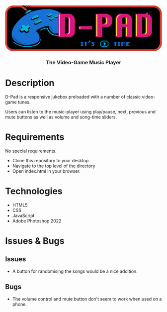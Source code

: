 <p align="center">
   <img src="images/marquee.png">
</p>
<h3 align="center"> 
   The Video-Game Music Player
</h3>

# Description
D-Pad is a responsive jukebox preloaded with a number of classic video-game tunes.

Users can listen to the music-player using play/pause, next, previous and mute buttons as well as volume and song-time sliders.

# Requirements
No special requirements.
- Clone this repository to your desktop
- Navigate to the top level of the directory
- Open index.html in your browser.

# Technologies
- HTML5
- CSS
- JavaScript
- Adobe Photoshop 2022

# Issues & Bugs

## Issues
- A button for randomising the songs would be a nice addition.

## Bugs
- The volume control and mute button don't seem to work when used on a phone.